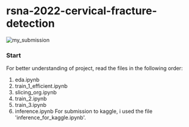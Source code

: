 # rsna-2022-cervical-fracture-detection
![my_submission](https://user-images.githubusercontent.com/49610834/221353934-20d43467-4874-426b-ba17-79597f800f43.png)
### Start 
For better understanding of project, read the files in the following order:
1. eda.ipynb 
2. train_1_efficient.ipynb
3. slicing_org.ipynb
4. train_2.ipynb
5. train_3.ipynb
6. inference.ipynb
For submission to kaggle, i used the file 'inference_for_kaggle.ipynb'.
